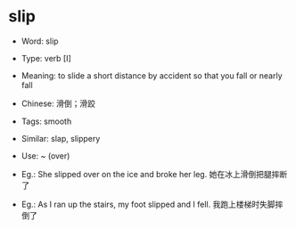 # slip

- Word: slip

- Type: verb [I]
- Meaning: to slide a short distance by accident so that you fall or nearly fall
- Chinese: 滑倒；滑跤
- Tags: smooth
- Similar: slap, slippery
- Use: ~ (over)
- Eg.: She slipped over on the ice and broke her leg. 她在冰上滑倒把腿摔断了
- Eg.: As I ran up the stairs, my foot slipped and I fell. 我跑上楼梯时失脚摔倒了

